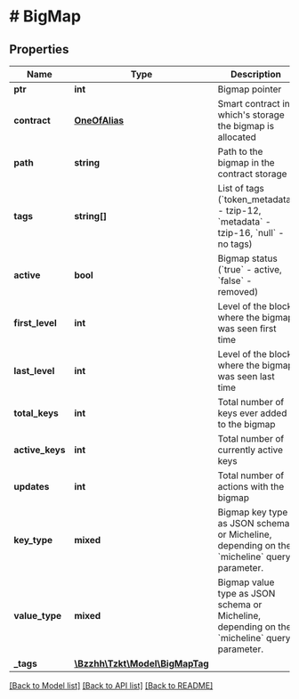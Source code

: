 # # BigMap

## Properties

Name | Type | Description | Notes
------------ | ------------- | ------------- | -------------
**ptr** | **int** | Bigmap pointer | [optional]
**contract** | [**OneOfAlias**](OneOfAlias.md) | Smart contract in which&#39;s storage the bigmap is allocated | [optional]
**path** | **string** | Path to the bigmap in the contract storage | [optional]
**tags** | **string[]** | List of tags (&#x60;token_metadata&#x60; - tzip-12, &#x60;metadata&#x60; - tzip-16, &#x60;null&#x60; - no tags) | [optional]
**active** | **bool** | Bigmap status (&#x60;true&#x60; - active, &#x60;false&#x60; - removed) | [optional]
**first_level** | **int** | Level of the block where the bigmap was seen first time | [optional]
**last_level** | **int** | Level of the block where the bigmap was seen last time | [optional]
**total_keys** | **int** | Total number of keys ever added to the bigmap | [optional]
**active_keys** | **int** | Total number of currently active keys | [optional]
**updates** | **int** | Total number of actions with the bigmap | [optional]
**key_type** | **mixed** | Bigmap key type as JSON schema or Micheline, depending on the &#x60;micheline&#x60; query parameter. | [optional]
**value_type** | **mixed** | Bigmap value type as JSON schema or Micheline, depending on the &#x60;micheline&#x60; query parameter. | [optional]
**_tags** | [**\Bzzhh\Tzkt\Model\BigMapTag**](BigMapTag.md) |  | [optional]

[[Back to Model list]](../../README.md#models) [[Back to API list]](../../README.md#endpoints) [[Back to README]](../../README.md)

